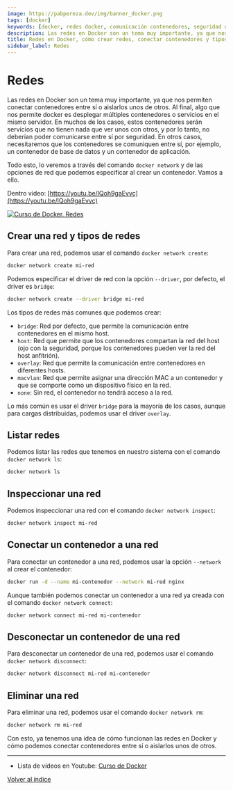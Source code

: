 ```yaml
---
image: https://pabpereza.dev/img/banner_docker.png
tags: [docker]
keywords: [docker, redes docker, comunicación contenedores, seguridad docker, tutorial redes docker, docker network, tipos de redes docker]
description: Las redes en Docker son un tema muy importante, ya que nos permiten conectar contenedores entre sí o aislarlos unos de otros. En este vídeo veremos cómo crear redes, conectar contenedores a redes y los diferentes tipos de redes que podemos usar en Docker.
title: Redes en Docker, cómo crear redes, conectar contenedores y tipos de redes 
sidebar_label: Redes
---
```


# Redes
Las redes en Docker son un tema muy importante, ya que nos permiten conectar contenedores entre sí o aislarlos unos de otros. Al final, algo que nos permite docker es desplegar múltiples contenedores o servicios en el mismo servidor. En muchos de los casos, estos contenedores serán servicios que no tienen nada que ver unos con otros, y por lo tanto, no deberían poder comunicarse entre sí por seguridad. En otros casos, necesitaremos que los contenedores se comuniquen entre sí, por ejemplo, un contenedor de base de datos y un contenedor de aplicación.

Todo esto, lo veremos a través del comando `docker network` y de las opciones de red que podemos especificar al crear un contenedor. Vamos a ello.

Dentro vídeo: [https://youtu.be/lQoh9gaEvvc](https://youtu.be/lQoh9gaEvvc)

[![Curso de Docker. Redes](https://img.youtube.com/vi/lQoh9gaEvvc/maxresdefault.jpg)](https://www.youtube.com/watch?v=lQoh9gaEvvc)


## Crear una red y tipos de redes
Para crear una red, podemos usar el comando `docker network create`:
```bash
docker network create mi-red
```

Podemos especificar el driver de red con la opción `--driver`, por defecto, el driver es `bridge`:
```bash
docker network create --driver bridge mi-red
```

Los tipos de redes más comunes que podemos crear:
- `bridge`: Red por defecto, que permite la comunicación entre contenedores en el mismo host.
- `host`: Red que permite que los contenedores compartan la red del host (ojo con la seguridad, porque los contenedores pueden ver la red del host anfitrión).
- `overlay`: Red que permite la comunicación entre contenedores en diferentes hosts.
- `macvlan`: Red que permite asignar una dirección MAC a un contenedor y que se comporte como un dispositivo físico en la red.
- `none`: Sin red, el contenedor no tendrá acceso a la red.

Lo más común es usar el driver `bridge` para la mayoría de los casos, aunque para cargas distribuidas, podemos usar el driver `overlay`.



## Listar redes
Podemos listar las redes que tenemos en nuestro sistema con el comando `docker network ls`:
```bash
docker network ls
```

## Inspeccionar una red
Podemos inspeccionar una red con el comando `docker network inspect`:
```bash
docker network inspect mi-red
```

## Conectar un contenedor a una red
Para conectar un contenedor a una red, podemos usar la opción `--network` al crear el contenedor:
```bash
docker run -d --name mi-contenedor --network mi-red nginx
```

Aunque también podemos conectar un contenedor a una red ya creada con el comando `docker network connect`:
```bash
docker network connect mi-red mi-contenedor
```

## Desconectar un contenedor de una red
Para desconectar un contenedor de una red, podemos usar el comando `docker network disconnect`:
```bash
docker network disconnect mi-red mi-contenedor
```

## Eliminar una red
Para eliminar una red, podemos usar el comando `docker network rm`:
```bash
docker network rm mi-red
```

Con esto, ya tenemos una idea de cómo funcionan las redes en Docker y cómo podemos conectar contenedores entre sí o aislarlos unos de otros.

---
* Lista de vídeos en Youtube: [Curso de Docker](https://www.youtube.com/playlist?list=PLQhxXeq1oc2n7YnjRhq7qVMzZWtDY7Zz0)

[Volver al índice](README.md#índice)


